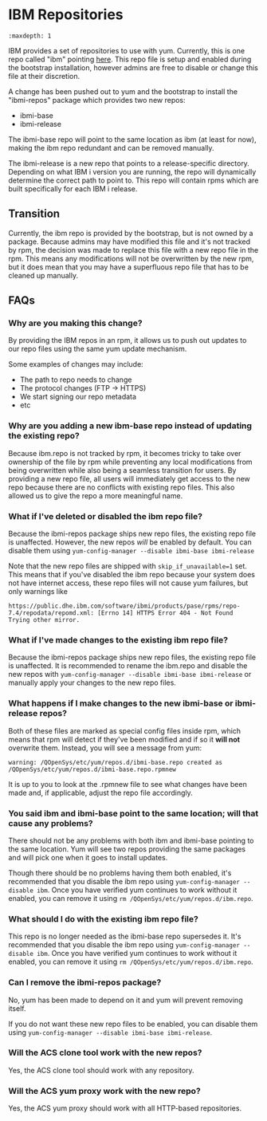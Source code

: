 # IBM Repositories

```{toctree}
:maxdepth: 1
```

IBM provides a set of repositories to use with yum. Currently, this is one repo called "ibm" pointing [here](https://public.dhe.ibm.com/software/ibmi/products/pase/rpms/repo). This repo file is setup and enabled during the bootstrap
installation, however admins are free to disable or change this file at their discretion.

A change has been pushed out to yum and the bootstrap to install the "ibmi-repos" package which provides two new repos:
- ibmi-base
- ibmi-release

The ibmi-base repo will point to the same location as ibm (at least for now), making the ibm repo redundant and can be removed manually.

The ibmi-release is a new repo that points to a release-specific directory. Depending on what IBM i version you are running, the repo will dynamically determine the correct path to point to. This repo will contain rpms which are built specifically for each IBM i release.


## Transition

Currently, the ibm repo is provided by the bootstrap, but is not owned by a package. Because admins may have modified this file and it's not tracked by rpm, the decision was made to replace this file with a new repo file in the rpm. This means any modifications will not be overwritten by the new rpm, but it does mean that you may have a superfluous repo file that has to be cleaned up manually.


## FAQs

### Why are you making this change?

By providing the IBM repos in an rpm, it allows us to push out updates to our repo files using the same yum update mechanism.


Some examples of changes may include:

- The path to repo needs to change
- The protocol changes (FTP -> HTTPS)
- We start signing our repo metadata
- etc


### Why are you adding a new ibm-base repo instead of updating the existing repo?

Because ibm.repo is not tracked by rpm, it becomes tricky to take over ownership of the file by rpm while preventing any local modifications from being overwritten while also being a seamless transition for users. By providing a new repo file, all users will immediately get access to the new repo because there are no conflicts with existing repo files. This also allowed us to give the repo a more meaningful name.

### What if I've deleted or disabled the ibm repo file?

Because the ibmi-repos package ships new repo files, the existing repo file is unaffected. However, the new repos _will_ be enabled by default. You can disable them using `yum-config-manager --disable ibmi-base ibmi-release`

Note that the new repo files are shipped with `skip_if_unavailable=1` set. This means that if you've disabled the ibm repo because your system does not have internet access, these repo files will not cause yum failures, but only warnings like

```text
https://public.dhe.ibm.com/software/ibmi/products/pase/rpms/repo-7.4/repodata/repomd.xml: [Errno 14] HTTPS Error 404 - Not Found
Trying other mirror.
```

### What if I've made changes to the existing ibm repo file?

Because the ibmi-repos package ships new repo files, the existing repo file is unaffected. It is recommended to rename the ibm.repo and disable the new repos with `yum-config-manager --disable ibmi-base ibmi-release` or manually apply your changes to the new repo files.

### What happens if I make changes to the new ibmi-base or ibmi-release repos?

Both of these files are marked as special config files inside rpm, which means that rpm will detect if they've been modified and if so it **will not** overwrite them. Instead, you will see a message from yum:

```text
warning: /QOpenSys/etc/yum/repos.d/ibmi-base.repo created as /QOpenSys/etc/yum/repos.d/ibmi-base.repo.rpmnew
```

It is up to you to look at the .rpmnew file to see what changes have been made and, if applicable, adjust the repo file accordingly.

### You said ibm and ibmi-base point to the same location; will that cause any problems?

There should not be any problems with both ibm and ibmi-base pointing to the same location. Yum will see two repos providing the same packages and will pick one when it goes to install updates.

Though there should be no problems having them both enabled, it's recommended that you disable the ibm repo using `yum-config-manager --disable ibm`. Once you have verified yum continues to work without it enabled, you can remove it using `rm /QOpenSys/etc/yum/repos.d/ibm.repo`.

### What should I do with the existing ibm repo file?

This repo is no longer needed as the ibmi-base repo supersedes it. It's recommended that you disable the ibm repo using `yum-config-manager --disable ibm`. Once you have verified yum continues to work without it enabled, you can remove it using `rm /QOpenSys/etc/yum/repos.d/ibm.repo`.

### Can I remove the ibmi-repos package?

No, yum has been made to depend on it and yum will prevent removing itself.

If you do not want these new repo files to be enabled, you can disable them using `yum-config-manager --disable ibmi-base ibmi-release`.

### Will the ACS clone tool work with the new repos?

Yes, the ACS clone tool should work with any repository.

### Will the ACS yum proxy work with the new repo?

Yes, the ACS yum proxy should work with all HTTP-based repositories.

